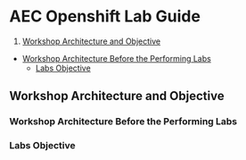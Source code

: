 # AEC Openshift Lab Guide

<!-- TOC -->

1. [Workshop Architecture and Objective](#workshop-architecture-and-objective)
  * [Workshop Architecture Before the Performing Labs](#workshop-architecture-before-the-performing-labs)
    + [Labs Objective](#labs-objective)


<!-- /TOC -->






## Workshop Architecture and Objective

### Workshop Architecture Before the Performing Labs
### Labs Objective



    

